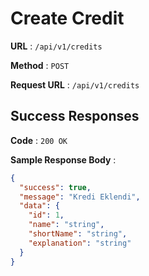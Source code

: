 # Create Credit

**URL** : `/api/v1/credits`

**Method** : `POST`

**Request URL** : `/api/v1/credits`

## Success Responses

**Code** : `200 OK`

**Sample Response Body** :

```json
{
  "success": true,
  "message": "Kredi Eklendi",
  "data": {
    "id": 1,
    "name": "string",
    "shortName": "string",
    "explanation": "string"
  }
}
```